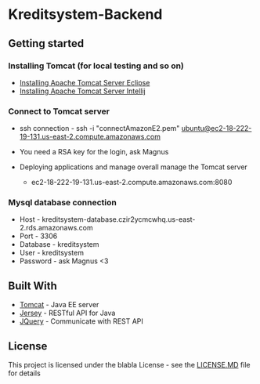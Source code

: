 # Kreditsystem-Backend

## Getting started

### Installing Tomcat (for local testing and so on)

* [Installing Apache Tomcat Server Eclipse](https://www.eclipse.org/webtools/jst/components/ws/M5/tutorials/InstallTomcat.html) 
* [Installing Apache Tomcat Server Intellij](https://vaadin.com/docs/v7/framework/installing/installing-idea.html)

### Connect to Tomcat server 
* ssh connection - ssh -i "connectAmazonE2.pem" ubuntu@ec2-18-222-19-131.us-east-2.compute.amazonaws.com
* You need a RSA key for the login, ask Magnus

* Deploying applications and manage overall manage the Tomcat server
  - ec2-18-222-19-131.us-east-2.compute.amazonaws.com:8080

### Mysql database connection
* Host - kreditsystem-database.czir2ycmcwhq.us-east-2.rds.amazonaws.com
* Port - 3306
* Database - kreditsystem
* User - kreditsystem
* Password - ask Magnus <3

## Built With

* [Tomcat](www.tomcat.apache.org) - Java EE server
* [Jersey](https://jersey.github.io) - RESTful API for Java
* [JQuery](https://jquery.com) - Communicate with REST API

## License

This project is licensed under the blabla License - see the [LICENSE.MD](LICENSE.md) file for details

